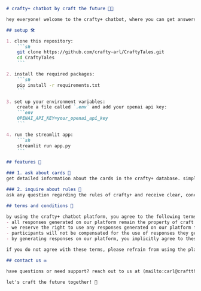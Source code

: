 ```markdown
# crafty+ chatbot by craft the future 🤖✨

hey everyone! welcome to the crafty+ chatbot, where you can get answers to your questions about crafty+. let's explore the world of crafty+ together! 🚀

## setup 🛠️

1. clone this repository:
    ```sh
    git clone https://github.com/crafty-arl/CraftyTales.git
    cd CraftyTales
    ```

2. install the required packages:
    ```sh
    pip install -r requirements.txt
    ```

3. set up your environment variables:
    create a file called `.env` and add your openai api key:
    ```env
    OPENAI_API_KEY=your_openai_api_key
    ```

4. run the streamlit app:
    ```sh
    streamlit run app.py
    ```

## features 🌟

### 1. ask about cards 📇
get detailed information about the cards in the crafty+ database. simply type in your question and get an instant response from the chatbot.

### 2. inquire about rules 📜
ask any question regarding the rules of crafty+ and receive clear, concise answers from the chatbot.

## terms and conditions 📜

by using the crafty+ chatbot platform, you agree to the following terms:
- all responses generated on our platform remain the property of craft the future.
- we reserve the right to use any responses generated on our platform for marketing, promotional, and other content-related purposes in the future.
- participants will not be compensated for the use of responses they generate on our platform.
- by generating responses on our platform, you implicitly agree to these terms and conditions.

if you do not agree with these terms, please refrain from using the platform.

## contact us ✉️

have questions or need support? reach out to us at (mailto:carl@craftthefuture.xyz).

let's craft the future together! 🌟
```
